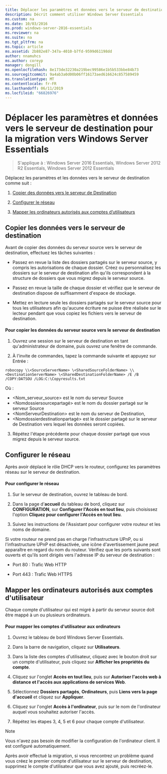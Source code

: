 ```yaml
---
title: Déplacer les paramètres et données vers le serveur de destination pour la migration vers Windows Server Essentials
description: Décrit comment utiliser Windows Server Essentials
ms.custom: na
ms.date: 10/03/2016
ms.prod: windows-server-2016-essentials
ms.reviewer: na
ms.suite: na
ms.tgt_pltfrm: na
ms.topic: article
ms.assetid: 2b882e87-347a-4010-b7fd-9599d61198dd
author: nnamuhcs
ms.author: coreyp
manager: dongill
ms.openlocfilehash: 8e173de32230a219bec99586e1b5b533bbe84b73
ms.sourcegitcommit: 9a4ab3a0d00b06ff16173aed616624c857589459
ms.translationtype: MT
ms.contentlocale: fr-FR
ms.lasthandoff: 06/11/2019
ms.locfileid: "66826976"
---
```

# <a name="move-settings-and-data-to-the-destination-server-for-windows-server-essentials-migration"></a>Déplacer les paramètres et données vers le serveur de destination pour la migration vers Windows Server Essentials

>S'applique à : Windows Server 2016 Essentials, Windows Server 2012 R2 Essentials, Windows Server 2012 Essentials

Déplacez les paramètres et les données vers le serveur de destination comme suit :

1. [Copier des données vers le serveur de Destination](#copy-data-to-the-destination-server)

2. [Configurer le réseau](#configure-the-network) 

3. [Mapper les ordinateurs autorisés aux comptes d’utilisateurs](#map-permitted-computers-to-user-accounts)
 
## <a name="copy-data-to-the-destination-server"></a>Copier les données vers le serveur de destination
 Avant de copier des données du serveur source vers le serveur de destination, effectuez les tâches suivantes : 
 
- Passez en revue la liste des dossiers partagés sur le serveur source, y compris les autorisations de chaque dossier. Créez ou personnalisez les dossiers sur le serveur de destination afin qu'ils correspondent à la structure de dossiers que vous migrez depuis le serveur source. 
 
- Passez en revue la taille de chaque dossier et vérifiez que le serveur de destination dispose de suffisamment d'espace de stockage. 
 
- Mettez en lecture seule les dossiers partagés sur le serveur source pour tous les utilisateurs afin qu'aucune écriture ne puisse être réalisée sur le lecteur pendant que vous copiez les fichiers vers le serveur de destination. 
 
#### <a name="to-copy-data-from-the-source-server-to-the-destination-server"></a>Pour copier les données du serveur source vers le serveur de destination 
 
1. Ouvrez une session sur le serveur de destination en tant qu'administrateur de domaine, puis ouvrez une fenêtre de commande. 
 
2. À l'invite de commandes, tapez la commande suivante et appuyez sur Entrée : 
 
 `robocopy \\<SourceServerName> \<SharedSourceFolderName> \\<DestinationServerName> \<SharedDestinationFolderName> /E /B /COPY:DATSOU /LOG:C:\Copyresults.txt` 
 
 Où :
 - \<Nom_serveur_source\> est le nom du serveur Source
 - \<Nomdossiersourcepartagé\> est le nom du dossier partagé sur le serveur Source
 - \<NomServeurDestination\> est le nom du serveur de Destination,
 - \<Nomdossierdestinationpartagé\> est le dossier partagé sur le serveur de Destination vers lequel les données seront copiées. 
 
3. Répétez l'étape précédente pour chaque dossier partagé que vous migrez depuis le serveur source. 
 
## <a name="configure-the-network"></a>Configurer le réseau
 Après avoir déplacé le rôle DHCP vers le routeur, configurez les paramètres réseau sur le serveur de destination. 
 
#### <a name="to-configure-the-network"></a>Pour configurer le réseau 
 
1. Sur le serveur de destination, ouvrez le tableau de bord. 
 
2. Dans la page d'**accueil** du tableau de bord, cliquez sur **CONFIGURATION**, sur **Configurer l'Accès en tout lieu**, puis choisissez l'option **Cliquez pour configurer l'Accès en tout lieu**. 
 
3. Suivez les instructions de l'Assistant pour configurer votre routeur et les noms de domaine. 
 
 Si votre routeur ne prend pas en charge l'infrastructure UPnP, ou si l'infrastructure UPnP est désactivée, une icône d'avertissement jaune peut apparaître en regard du nom du routeur. Vérifiez que les ports suivants sont ouverts et qu'ils sont dirigés vers l'adresse IP du serveur de destination : 
 
- Port 80 : Trafic Web HTTP 
 
- Port 443 : Trafic Web HTTPS 
 
## <a name="map-permitted-computers-to-user-accounts"></a>Mapper les ordinateurs autorisés aux comptes d'utilisateur
 Chaque compte d'utilisateur qui est migré à partir du serveur source doit être mappé à un ou plusieurs ordinateurs. 
 
#### <a name="to-map-user-accounts-to-computers"></a>Pour mapper les comptes d'utilisateur aux ordinateurs
 
1. Ouvrez le tableau de bord Windows Server Essentials. 
 
2. Dans la barre de navigation, cliquez sur **Utilisateurs**. 
 
3. Dans la liste des comptes d'utilisateur, cliquez avec le bouton droit sur un compte d'utilisateur, puis cliquez sur **Afficher les propriétés du compte**. 
 
4. Cliquez sur l'onglet **Accès en tout lieu**, puis sur **Autoriser l'accès web à distance et l'accès aux applications de services Web**. 
 
5. Sélectionnez **Dossiers partagés**, **Ordinateurs**, puis **Liens vers la page d'accueil** et cliquez sur **Appliquer**. 
 
6. Cliquez sur l'onglet **Accès à l'ordinateur**, puis sur le nom de l'ordinateur auquel vous souhaitez autoriser l'accès. 
 
7. Répétez les étapes 3, 4, 5 et 6 pour chaque compte d'utilisateur. 
 
> [!NOTE]
> Vous n'avez pas besoin de modifier la configuration de l'ordinateur client. Il est configuré automatiquement. 
>
> Après avoir effectué la migration, si vous rencontrez un problème quand vous créez le premier compte d'utilisateur sur le serveur de destination, supprimez le compte d'utilisateur que vous avez ajouté, puis recréez-le.
